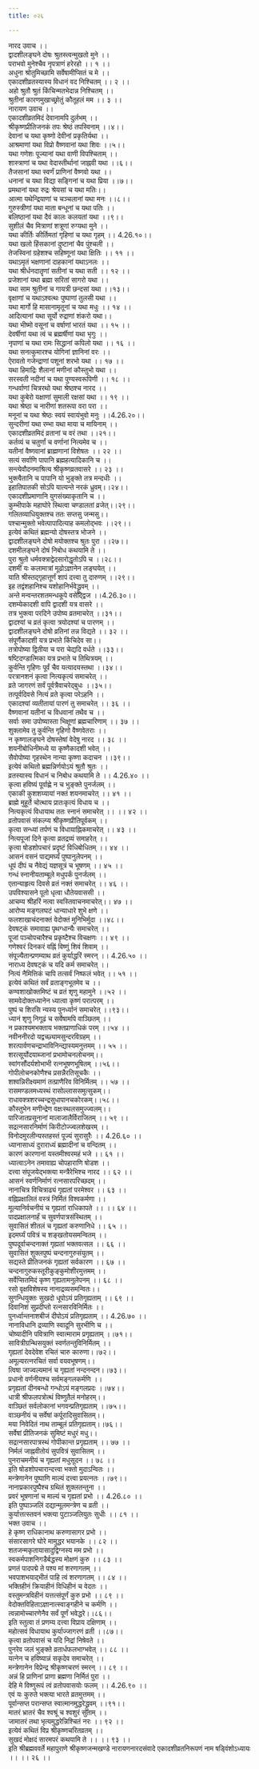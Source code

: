 ```yaml
---
title: ०२६

---
```

नारद उवाच ।।  
द्वादशीलङ्घने दोषः श्रुतस्त्वन्मुखतो मुने ।।  
पराभवो मुनेश्चैव नृपत्राणं हरेरहो ।। १ ।।  
अधुना श्रोतुमिच्छामि सर्वेषामीप्सितं च मे ।।  
एकादशीव्रतस्यास्य विधानं वद निश्चितम् ।। २ ।।  
अहो श्रुतौ श्रुतं किंचिन्मतभेदान्न निश्चितम् ।।  
श्रुतीनां कारणमुखाच्छ्रोतुं कौतूहलं मम ।। ३ ।।  
नारायण उवाच ।।  
एकादशीव्रतमिदं देवानामपि दुर्लभम् ।।  
श्रीकृष्णप्रीतिजनकं तपः श्रेष्ठं तपस्विनाम् ।।४।।  
देवानां च यथा कृष्णो देवीनां प्रकृतिर्यथा ।।  
आश्रमाणां यथा विप्रो वैष्णवानां यथा शिवः ।।५।।  
यथा गणेशः पूज्यानां यथा वाणी विपश्चिताम् ।।  
शास्त्राणां च यथा वेदास्तीर्थानां जाह्नवी यथा ।।६।।  
तैजसानां यथा स्वर्णं प्राणिनां वैष्णवो यथा ।।  
धनानां च यथा विद्या सङ्गिनां च यथा प्रिया ।।७।।  
प्रमथानां यथा रुद्रः श्रेयसां च यथा मतिः।।  
आत्मा यथेन्द्रियाणां च चञ्चलानां यथा मनः ।।८।।  
गुरुस्त्रीणां यथा माता बन्धूनां च यथा पतिः ।।  
बलिष्ठानां यथा दैवं कालः कलयतां यथा ।।९।।  
सुशीलं चैव मित्राणां शत्रूणां रुग्यथा मुने ।।  
यथा कीर्तिः कीर्तिमतां गृहिणां च यथा गृहम् ।। 4.26.१०।।  
यथा खलो हिंसकानां दुष्टानां चैव पुंश्चली ।।  
तेजस्विनां ग्रहेशश्च सहिष्णूनां यथा क्षितिः ।। ११ ।।  
यथाऽमृतं भक्षणानां दाहकानां यथाऽनलः ।।  
यथा श्रीर्धनदातॄणां सतीनां च यथा सती ।। १२ ।।  
प्रजेशानां यथा ब्रह्मा सरितां सागरो यथा ।।  
यथा साम श्रुतीनां च गायत्री छन्दसां यथा ।।१३।।  
वृक्षाणां च यथाऽश्वत्थः पुष्पाणां तुलसी यथा ।।  
यथा मार्गो हि मासानामृतूनां च यथा मधुः ।। १४ ।।  
आदित्यानां यथा सूर्यो रुद्राणां शंकरो यथा।।  
यथा भीष्मो वसूनां च वर्षाणां भारतं यथा ।। १५ ।।  
देवर्षीणां यथा त्वं च ब्रह्मर्षीणां यथा भृगुः ।।  
नृपाणां च यथा रामः सिद्धानां कपिलो यथा ।। १६ ।।  
यथा सनत्कुमारश्च योगिनां ज्ञानिनां वरः ।।  
ऐरावतो गजेन्द्राणां पशूनां शरभो यथा ।। १७ ।।  
यथा हिमाद्रिः शैलानां मणीनां कौस्तुभो यथा ।।  
सरस्वती नदीनां च यथा पुण्यस्वरूपिणी ।। १८ ।।  
गन्धर्वाणां चित्ररथो यथा श्रेष्ठश्च नारद ।।  
यथा कुबेरो यक्षाणां सुमाली रक्षसां यथा ।। १९ ।।  
यथा श्रेष्ठा च नारीणां शतरूपा वरा परा ।।  
मनूनां च यथा श्रेष्ठः स्वयं स्वायंभुवो मनुः ।।4.26.२०।।  
सुन्दरीणां यथा रम्भा यथा माया च मायिनाम् ।।  
एकादशीव्रतमिदं व्रतानां च वरं तथा ।।२१।।  
कर्तव्यं च चतुर्णां च वर्णानां नित्यमेव च ।।  
यतीनां वैष्णवानां ब्राह्मणानां विशेषतः ।। २२ ।।  
सत्यं सर्वाणि पापानि ब्रह्महत्यादिकानि च ।।  
सन्त्येवौदनमाश्रित्य श्रीकृष्णव्रतवासरे ।। २३ ।।  
भुक्त्वैतानि च पापानि यो भुङ्क्ते तत्र मन्दधीः ।।  
इहातिपातकी सोऽपि यात्यन्ते नरकं ध्रुवम्।।२४।।  
एकादशीप्रमाणानि युगसंख्याकृतानि च ।।  
कुम्भीपाके महाघोरे स्थित्वा चण्डालतां व्रजेत्।।२९।।  
गलितव्याधियुक्तश्च ततः सप्तसु जन्मसु।।  
पश्चान्मुक्तो भवेत्पापादित्याह कमलोद्भवः ।।२९।।  
इत्येवं कथितं ब्रह्मन्यो दोषस्तत्र भोजने ।।  
द्वादशीलङ्घने दोषो मयोक्तश्च श्रुतः पुरा ।।२७।।  
दशमीलङ्घने दोषं निबोध कथयामि ते ।।  
पुरा श्रुतो धर्मवक्त्राद्वेदसारोद्धृतोऽपि च ।।२८।।  
दशमीं यः कलामात्रां मूढोऽज्ञानेन लङ्घयेत् ।।  
याति श्रीस्तद्गृहात्तूर्णं शापं दत्त्वा तु दारुणम् ।।२९।।  
इह तद्वंशहानिश्च यशोहानिर्भवेद्ध्रुवम् ।।  
अन्ते मन्वन्तरशतमन्धकूपे वसेद्द्विज ।।4.26.३०।।  
दशम्येकादशी वापि द्वादशी यत्र वासरे ।।  
तत्र भुक्त्वा परदिने उपोष्य व्रतमाचरेत् ।।३१।।  
द्वादश्यां च व्रतं कृत्वा त्रयोदश्यां च पारणम् ।।  
द्वादशीलङ्घने दोषो व्रतिनां तन्न विद्यते ।। ३२ ।।  
संपूर्णैकादशी यत्र प्रभाते किंचिदेव सा।।  
तत्रोपोष्या द्वितीया च परा चेद्यदि वर्धते ।।३३।।  
षष्टिदण्डात्मिका यत्र प्रभाते च तिथित्रयम् ।।  
कुर्वन्ति गृहिणः पूर्वं चैव यत्यादयस्तथा ।।३४।।  
परत्रानशनं कृत्वा नित्यकृत्यं समाचरेत् ।।  
व्रते जागरणं सर्वं पूर्वत्रैवाचरेद्बुधः ।।३५।।  
तत्पूर्वदिवसे नित्यं व्रते कृत्वा परेऽहनि ।।  
एकादश्यां व्यतीतायां पारणं तु समाचरेत् ।। ३६ ।।  
वैष्णवानां यतीनां च विधवानां तथैव च ।।  
सर्वाः समा उपोष्यास्ता भिक्षूणां ब्रह्मचारिणाम् ।। ३७ ।।  
शुक्लामेव तु कुर्वन्ति गृहिणो वैष्णवेतराः ।।  
न कृष्णालङ्घने दोषस्तेषां वेदेषु नारद ।। ३८ ।।  
शयनीबोधिनीमध्ये या कृष्णैकादशी भवेत् ।।  
सैवोपोष्या गृहस्थेन नान्या कृष्णा कदाचन ।।३९।।  
इत्येवं कथितो ब्रह्मन्निर्णयोऽयं श्रुतौ श्रुतः ।।  
व्रतस्यास्य विधानं च निबोध कथयामि ते ।। 4.26.४० ।।  
कृत्वा हविष्यं पूर्वाह्णे न च भुङ्क्ते पुनर्जलम् ।।  
एकाकी कुशशय्यायां नक्तं शयनमाचरेत् ।। ४१ ।।  
ब्राह्मे मुहूर्ते चोत्थाय प्रातःकृत्यं विधाय च ।।  
नित्यकृत्यं विधायाथ ततः स्नानं समाचरेत् ।। ।। ४२ ।।  
व्रतोपवासं संकल्प्य श्रीकृष्णप्रीतिपूर्वकम् ।।  
कृत्वा सन्ध्यां तर्पणं च विधायाह्निकमाचरेत् ।। ४३ ।।  
नित्यपूजां दिने कृत्वा व्रतद्रव्यं समाहरेत् ।।  
कृत्वा षोडशोपचारं प्रदृष्टं विधिबोधितम् ।। ४४ ।।  
आसनं वसनं पाद्यमर्घ्यं पुष्पानुलेपनम् ।।  
धूपं दीपं च नैवेद्यं यज्ञसूत्रं च भूषणम् ।। ४५ ।।  
गन्धं स्नानीयताम्बूले मधुपर्कं पुनर्जलम् ।।  
एतान्याहृत्य दिवसे व्रतं नक्तं समाचरेत् ।। ४६ ।।  
उपविश्यासने पूतो धृत्वा धौतेयवाससी ।।  
आचम्य श्रीहरिं नत्वा स्वस्तिवाचनमाचरेत्।। ४७ ।।  
आरोप्य मङ्गलघटं धान्याधारे शुभे क्षणे ।।  
फलशाखाचंदनाक्तं वेदोक्तं मुनिभिर्मुदा ।।४८।।  
देवषट्कं समावाह्य पृथग्धान्यैः समाचरेत् ।।  
पूजां पञ्चोपचारैश्च प्रकृष्टैश्च विचक्षणः ।। ४९ ।।  
गणेश्वरं दिनकरं वह्निं विष्णुं शिवं शिवाम् ।।  
संपूज्यैतान्प्रणम्याथ व्रतं कुर्याद्धरिं स्मरन् ।। 4.26.५० ।।  
नाराध्य देवषट्कं च यदि कर्म समाचरेत् ।।  
नित्यं नैमित्तिकं चापि तत्सर्वं निष्फलं भवेत् ।। ५१ ।।  
इत्येवं कथितं सर्वं व्रताङ्गभूतमेव च ।।  
कण्वशाखोक्तमिष्टं च व्रतं शृणु महामुने ।।५२ ।।  
सामवेदोक्तध्यानेन ध्यात्वा कृष्णं परात्परम् ।।  
पुष्पं च शिरसि न्यस्य पुनर्ध्यानं समाचरेत् ।।९३।।  
ध्यानं शृणु निगूढं च सर्वेषामपि वाञ्छितम् ।।  
न प्रकाश्यमभक्ताय भक्तप्राणाधिकं परम् ।।५४ ।।  
नवीननीरदो यद्वच्छ्यामसुन्दरविग्रहम् ।।  
शरत्पार्वणचन्द्राभाविनिन्द्यास्यमनुत्तमम् ।। ५५ ।।  
शरत्सूर्योदयाब्जानां प्रभामोचनलोचनम्।।  
स्वांगसौंदर्यशोभाभी रत्नभूषणभूषितम् ।।५६।।  
गोपीलोचनकोणैश्च प्रसन्नैरतिसूचकैः ।।  
शश्वन्निरीक्ष्यमाणं तत्प्राणैरिव विनिर्मितम् ।। ५७ ।।  
रासमण्डलमध्यस्थं रासोल्लाससमुत्सुकम्।।  
राधावक्त्रशरच्चन्द्रसुधापानचकोरकम्।।५८।।  
कौस्तुभेन मणीन्द्रेण वक्षःस्थलसमुज्ज्वलम्।।  
पारिजातप्रसूनानां मालाजालैर्विराजितम् ।। ५९ ।।  
सद्रत्नसारनिर्माणं किरीटोज्ज्वलशेखरम् ।।  
विनोदमुरलीन्यस्तहस्तं पूज्यं सुरासुरैः ।। 4.26.६० ।।  
ध्यानासाध्यं दुराराध्यं ब्रह्मादीनां च वन्दितम् ।।  
कारणं कारणानां यस्तमीश्वरमहं भजे ।। ६१ ।।  
ध्यात्वाऽनेन तमावाह्य चोपहाराणि षोडश ।।  
दत्त्वा संपूजयेद्भक्त्या मन्त्रैरेभिश्च नारद ।। ६२ ।।  
आसनं स्वर्णनिर्माणं रत्नसारपरिच्छदम् ।।  
नानाचित्र विचित्राढ्यं गृह्यतां परमेश्वर ।। ६३ ।।  
वह्निप्रक्षालितं वस्त्रं निर्मितं विश्वकर्मणा ।।  
मूल्यानिर्वचनीयं च गृह्यतां राधिकापते ।। ।। ६४ ।।  
पादप्रक्षालनार्हं च सुवर्णपात्रसंस्थितम् ।।  
सुवासितं शीतलं च गृह्यतां करुणानिधे ।। ६५ ।।  
इदमर्घ्यं पवित्रं च शङ्खतोयसमन्वितम् ।।  
पुष्पदूर्वाचन्दनाक्तं गृह्यतां भक्तवत्सल ।। ६६ ।।  
सुवासितं शुक्लपुष्पं चन्दनागुरुसंयुतम् ।।  
सद्यस्ते प्रीतिजनकं गृह्यतां सर्वकारण ।। ६७ ।।  
चन्दनागुरुकस्तूरीकुङ्कुमोशीरमुत्तमम् ।।  
सर्वेप्सितमिदं कृष्ण गृह्यतामनुलेपनम् ।। ६८ ।।  
रसो वृक्षविशेषस्य नानाद्रव्यसमन्वितः।।  
सुगन्धियुक्तः सुखदो धूपोऽयं प्रतिगृह्यताम् ।। ६९ ।।  
दिवानिशं सुप्रदीप्तो रत्नसारविनिर्मितः ।।  
पुनर्ध्वान्तनाशबीजं दीपोऽयं प्रतिगृह्यताम् ।। 4.26.७० ।।  
नानाविधानि द्रव्याणि स्वादूनि सुरभीणि च ।।  
चोष्यादीनि पवित्राणि स्वात्माराम प्रगृह्यताम् ।।७१।।  
सावित्रीग्रन्थिसयुक्तं स्वर्णतन्तुविनिर्मितम् ।।  
गृह्यतां देवदेवेश रचितं चारु कारुणा।।७२।।  
अमूल्यरत्नरचितं सर्वा वयवभूषणम्।।  
त्विषा जाज्वल्यमानं च गृह्यतां नन्दनन्दन।।७३।।  
प्रधानो वर्णनीयश्च सर्वमङ्गलकर्मणि ।।  
प्रगृह्यतां दीनबन्धो गन्धोऽयं मङ्गलप्रदः ।।७४।।  
धात्री श्रीफलपत्रोत्थं विष्णुतैलं मनोहरम्।।  
वाञ्छितं सर्वलोकानां भगवन्प्रतिगृह्यताम् ।।७५।।  
वाञ्छनीयं च सर्वेषां कर्पूरादिसुवासितम्।।  
मया निवेदितं नाथ ताम्बूलं प्रतिगृह्यताम्।।७६।।  
सर्वेषां प्रीतिजनकं सुमिष्टं मधुरं मधु।।  
सद्रत्नसारपात्रस्थं गोपीकान्त प्रगृह्यताम् ।। ७७ ।।  
निर्मलं जाह्नवीतोयं सुपवित्रं सुवासितम् ।।  
पुनराचमनीयं च गृह्यतां मधुसूदन ।। ७८ ।।  
इति षोडशोपचारान्दत्त्वा भक्तो मुदाऽन्वितः ।।  
मन्त्रेणानेन पुष्पाणि माल्यं दत्त्वा प्रयत्नतः ।।७९।।  
नानाप्रकारपुष्पैश्च ग्रथितं शुक्लतन्तुना ।।  
प्रवरं भूषणानां च माल्यं च गृह्यतां प्रभो ।। 4.26.८० ।।  
इति पुष्पाञ्जलिं दद्यान्मूलमन्त्रेण च व्रती ।।  
कुर्यात्तत्स्तवनं भक्त्या पुटाञ्जलियुतः सुधीः ।। ८१ ।।  
भक्त उवाच ।।  
हे कृष्ण राधिकानाथ करुणासागर प्रभो ।।  
संसारसागरे घोरे मामुद्धर भयानके ।। ८२ ।।  
शतजन्मकृतायासादुद्विग्नस्य मम प्रभो ।।  
स्वकर्मपाशनिगडैर्बद्धस्य मोक्षणं कुरु ।। ८३ ।।  
प्रणतं पादपद्मे ते पश्य मां शरणागतम् ।।  
भवपाशभयाद्भीतं पाहि त्वं शरणागतम् ।। ८४ ।।  
भक्तिहीनं क्रियाहीनं विधिहीनं च वेदतः ।।  
वस्तुमन्त्रविहीनं यत्तत्संपूर्णं कुरु प्रभो ।। ८९ ।।  
वेदोक्तविहिताऽज्ञानात्स्वाङ्गहीने च कर्मणि ।।  
त्वन्नामोच्चारणेनैव सर्वं पूर्णं भवेद्धरे।।८६।।  
इति स्तुत्वा तं प्रणम्य दत्त्वा विप्राय दक्षिणाम् ।।  
महोत्सवं विधायाथ कुर्याज्जागरणं व्रती ।।८७।।  
कृत्वा व्रतोपवासं च यदि निद्रां निषेवते ।।  
पुनरेव जलं भुङ्क्ते व्रतार्धफलभाग्भवेत् ।। ८८ ।।  
यत्नेन च हविष्यान्नं सकृदेव समाचरेत् ।।  
मन्त्रेणानेन विप्रेन्द्र श्रीकृष्णचरणं स्मरन् ।। ८९ ।।  
अन्नं हि प्राणिनां प्राणा ब्रह्मणा निर्मितं पुरा ।।  
देहि मे विष्णुरूपं त्वं व्रतोपवासयोः फलम् ।। 4.26.९० ।।  
एवं यः कुरुते भक्त्या भारते व्रतमुत्तमम् ।।  
पूर्वान्सप्त परान्सप्त स्वात्मानमुद्धरेद्ध्रुवम् ।।९१।।  
मातरं भ्रातरं चैव श्वश्रूं च श्वशुरं सुताम् ।।  
जामातरं तथा भृत्यमुद्धरेन्निश्चितं नरः ।। ९२ ।।  
इत्येवं कथितं विप्र श्रीकृष्णचरितव्रतम् ।।  
सुखदं मोक्षदं सारमपरं कथयामि ते ।। ।। ९३ ।।  
इति श्रीब्रह्मववर्ते महापुराणे श्रीकृष्णजन्मखण्डे नारायणनारदसंवादे एकादशीव्रतनिरूपणं नाम षड्विंशोऽध्यायः ।। ।। २६ ।।